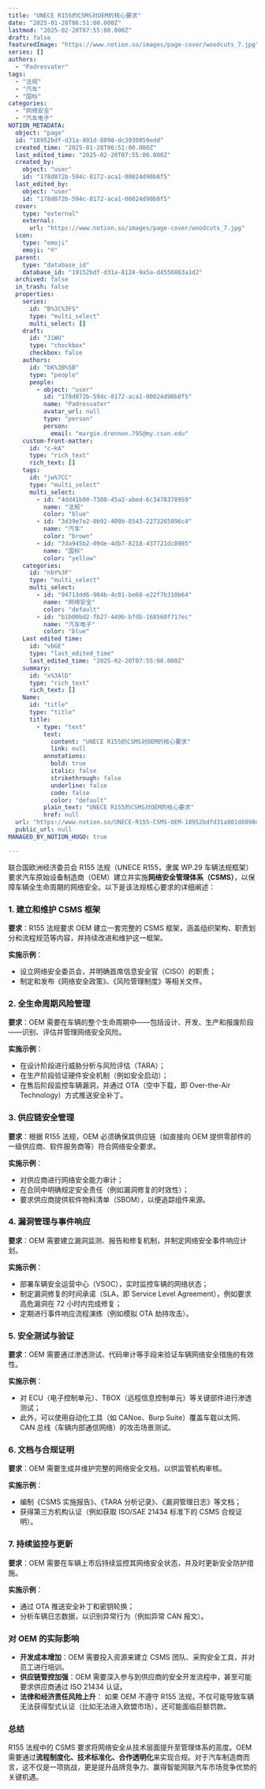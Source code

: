 ```yaml
---
title: "UNECE R155的CSMS对OEM的核心要求"
date: "2025-01-28T06:51:00.000Z"
lastmod: "2025-02-20T07:55:00.000Z"
draft: false
featuredImage: "https://www.notion.so/images/page-cover/woodcuts_7.jpg"
series: []
authors:
  - "Padresvater"
tags:
  - "法规"
  - "汽车"
  - "国标"
categories:
  - "网络安全"
  - "汽车电子"
NOTION_METADATA:
  object: "page"
  id: "18952bdf-d31a-801d-8898-dc3930859edd"
  created_time: "2025-01-28T06:51:00.000Z"
  last_edited_time: "2025-02-20T07:55:00.000Z"
  created_by:
    object: "user"
    id: "178d872b-594c-8172-aca1-00024d90b8f5"
  last_edited_by:
    object: "user"
    id: "178d872b-594c-8172-aca1-00024d90b8f5"
  cover:
    type: "external"
    external:
      url: "https://www.notion.so/images/page-cover/woodcuts_7.jpg"
  icon:
    type: "emoji"
    emoji: "®️"
  parent:
    type: "database_id"
    database_id: "19152bdf-d31a-8124-9a5a-d4550863a1d2"
  archived: false
  in_trash: false
  properties:
    series:
      id: "B%3C%3FS"
      type: "multi_select"
      multi_select: []
    draft:
      id: "JiWU"
      type: "checkbox"
      checkbox: false
    authors:
      id: "bK%3B%5B"
      type: "people"
      people:
        - object: "user"
          id: "178d872b-594c-8172-aca1-00024d90b8f5"
          name: "Padresvater"
          avatar_url: null
          type: "person"
          person:
            email: "margie.drennon.795@my.csun.edu"
    custom-front-matter:
      id: "c~kA"
      type: "rich_text"
      rich_text: []
    tags:
      id: "jw%7CC"
      type: "multi_select"
      multi_select:
        - id: "4dd41b00-7300-45a2-abed-6c3478378959"
          name: "法规"
          color: "blue"
        - id: "3d39e7e2-0b92-409b-8543-2273265096c4"
          name: "汽车"
          color: "brown"
        - id: "7da945b2-09de-4db7-8218-437721dc8985"
          name: "国标"
          color: "yellow"
    categories:
      id: "nbY%3F"
      type: "multi_select"
      multi_select:
        - id: "94713dd6-904b-4c01-be60-e22f7b310b64"
          name: "网络安全"
          color: "default"
        - id: "b1b00bd2-fb27-449b-bfdb-168560f717ec"
          name: "汽车电子"
          color: "blue"
    Last edited time:
      id: "vbGE"
      type: "last_edited_time"
      last_edited_time: "2025-02-20T07:55:00.000Z"
    summary:
      id: "x%3AlD"
      type: "rich_text"
      rich_text: []
    Name:
      id: "title"
      type: "title"
      title:
        - type: "text"
          text:
            content: "UNECE R155的CSMS对OEM的核心要求"
            link: null
          annotations:
            bold: true
            italic: false
            strikethrough: false
            underline: false
            code: false
            color: "default"
          plain_text: "UNECE R155的CSMS对OEM的核心要求"
          href: null
  url: "https://www.notion.so/UNECE-R155-CSMS-OEM-18952bdfd31a801d8898dc3930859edd"
  public_url: null
MANAGED_BY_NOTION_HUGO: true

---
```



联合国欧洲经济委员会 R155 法规（UNECE R155，隶属 WP.29 车辆法规框架）要求汽车原始设备制造商（OEM）建立并实施**网络安全管理体系（CSMS）**，以保障车辆全生命周期的网络安全。以下是该法规核心要求的详细阐述：


### 1. 建立和维护 CSMS 框架


**要求**：R155 法规要求 OEM 建立一套完整的 CSMS 框架，涵盖组织架构、职责划分和流程规范等内容，并持续改进和维护这一框架。


**实施示例**：

- 设立网络安全委员会，并明确首席信息安全官（CISO）的职责；
- 制定和发布《网络安全政策》、《风险管理制度》等相关文件。

### 2. 全生命周期风险管理


**要求**：OEM 需要在车辆的整个生命周期中——包括设计、开发、生产和报废阶段——识别、评估并管理网络安全风险。


**实施示例**：

- 在设计阶段进行威胁分析与风险评估（TARA）；
- 在生产阶段验证硬件安全机制（例如安全启动）；
- 在售后阶段监控车辆漏洞，并通过 OTA（空中下载，即 Over-the-Air Technology）方式推送安全补丁。

### 3. 供应链安全管理


**要求**：根据 R155 法规，OEM 必须确保其供应链（如直接向 OEM 提供零部件的一级供应商、软件服务商等）符合网络安全要求。


**实施示例**：

- 对供应商进行网络安全能力审计；
- 在合同中明确规定安全责任（例如漏洞修复的时效性）；
- 要求供应商提供软件物料清单（SBOM），以便追踪组件来源。

### 4. 漏洞管理与事件响应


**要求**：OEM 需要建立漏洞监测、报告和修复机制，并制定网络安全事件响应计划。


**实施示例**：

- 部署车辆安全运营中心（VSOC），实时监控车辆的网络状态；
- 制定漏洞修复的时间承诺（SLA，即 Service Level Agreement），例如要求高危漏洞在 72 小时内完成修复；
- 定期进行事件响应流程演练（例如模拟 OTA 劫持攻击）。

### 5. 安全测试与验证


**要求**：OEM 需要通过渗透测试、代码审计等手段来验证车辆网络安全措施的有效性。


**实施示例**：

- 对 ECU（电子控制单元）、TBOX（远程信息控制单元）等关键部件进行渗透测试；
- 此外，可以使用自动化工具（如 CANoe、Burp Suite）覆盖车载以太网、CAN 总线（车辆内部通信网络）的攻击场景测试。

### 6. 文档与合规证明


**要求**：OEM 需要生成并维护完整的网络安全文档，以供监管机构审核。


**实施示例**：

- 编制《CSMS 实施报告》、《TARA 分析记录》、《漏洞管理日志》等文档；
- 获得第三方机构认证（例如获取 ISO/SAE 21434 标准下的 CSMS 合规证明）。

### 7. 持续监控与更新


**要求**：OEM 需要在车辆上市后持续监控其网络安全状态，并及时更新安全防护措施。


**实施示例**：

- 通过 OTA 推送安全补丁和密钥轮换；
- 分析车辆日志数据，以识别异常行为（例如异常 CAN 报文）。

### 对 OEM 的实际影响

- **开发成本增加**：OEM 需要投入资源来建立 CSMS 团队、采购安全工具，并对员工进行培训。
- **供应链管控加强**：OEM 需要深入参与到供应商的安全开发流程中，甚至可能要求供应商通过 ISO 21434 认证。
- **法律和经济责任风险上升**： 如果 OEM 不遵守 R155 法规，不仅可能导致车辆无法获得型式认证（比如无法进入欧盟市场），还可能面临巨额罚款。

### 总结


R155 法规中的 CSMS 要求将网络安全从技术层面提升至管理体系的高度。OEM 需要通过**流程制度化、技术标准化、合作透明化**来实现合规。对于汽车制造商而言，这不仅是一项挑战，更是提升品牌竞争力、赢得智能网联汽车市场竞争优势的关键机遇。

